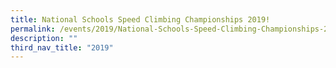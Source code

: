 ```yaml
---
title: National Schools Speed Climbing Championships 2019!
permalink: /events/2019/National-Schools-Speed-Climbing-Championships-2019/
description: ""
third_nav_title: "2019"
---
```

